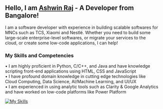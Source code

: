 ## Hello, I am [Ashwin Raj](https://linkedin.com/in/thisisashwinraj/) - A Developer from Bangalore!
I am a software developer with experience in building scalable softwares for MNCs such as TCS, Xiaomi and Nestlé. Whether you need to build some large-scale enterprise-level softwares, or migrate your services to the cloud, or create some low-code applications, I can help!

### My Skills and Competencies
• I am highly proficient in Python, C/C++, and Java and have knowledge scripting front-end applications using HTML, CSS and JavaScript
<br>
• I have profound domain knowledge in cutting edge technologies like Cloud Computing, Data Science, AI/Machine Learning, and UI/UX
<br>
• I am experienced in using analytic tools such as Clarity & Google Analytics and have worked on low-code platforms like Power Platform

[![My Skills](https://skillicons.dev/icons?i=py,c,java,cpp,tensorflow,html,mysql,arduino,gcp,heroku,azure,bots,firebase,git,figma)](https://www.linkedin.com/in/thisisashwinraj/)
